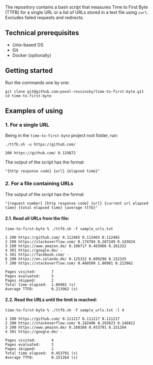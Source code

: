 The repository contains a bash script that measures Time to First Byte (TTFB) for a single URL or a list of URLs stored in a text file using `curl`. Excludes failed requests and redirects.

## Technical prerequisites
- Unix-based OS
- Git
- Docker (optionally)

## Getting started
Run the commands one by one:
```
git clone git@github.com:pavel-rossinsky/time-to-first-byte.git
cd time-to-first-byte
```

## Examples of using
### 1. For a single URL
Being in the `time-to-first-byte` project root folder, run:
```
./ttfb.sh -u https://github.com/

200 https://github.com/ 0.129872
```
The output of the script has the format
```
"{http response code} {url} {elapsed time}"
```

### 2. For a file containing URLs
The output of the script has the format
```
"{request number} {http response code} {url} {current url elapsed time} {total elapsed time} {average ttfb}"
```
#### 2.1. Read all URLs from the file:
```
time-to-first-byte % ./ttfb.sh -f sample_urls.txt

1 200 https://github.com/ 0.112465 0.112465 0.112465
2 200 https://stackoverflow.com/ 0.174784 0.287249 0.143624
3 200 https://www.amazon.de/ 0.196717 0.483966 0.161322
4 301 https://google.de/ -
5 301 https://facebook.com/ -
6 200 https://en.zalando.de/ 0.125332 0.609298 0.152325
7 200 https://stackoverflow.com/ 0.460509 1.06981 0.213962

Pages visited:       7
Pages evaluated:     5
Pages skipped:       2
Total time elapsed:  1.06981 (s)
Average TTFB:        0.213962 (s)

```

#### 2.2. Read the URLs until the limit is reached:
```
time-to-first-byte % ./ttfb.sh -f sample_urls.txt -l 4

1 200 https://github.com/ 0.111217 0.111217 0.111217
2 200 https://stackoverflow.com/ 0.182406 0.293623 0.146812
3 200 https://www.amazon.de/ 0.160168 0.453791 0.151264
4 301 https://google.de/ -

Pages visited:       4
Pages evaluated:     3
Pages skipped:       1
Total time elapsed:  0.453791 (s)
Average TTFB:        0.151264 (s)
```


